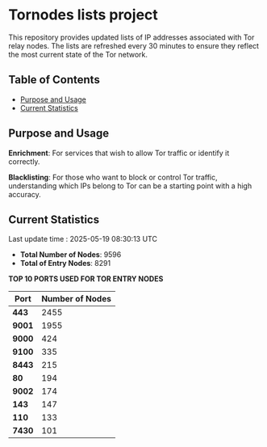 # Tornodes lists project

This repository provides updated lists of IP addresses associated with Tor relay nodes. The lists are refreshed every 30 minutes to ensure they reflect the most current state of the Tor network.

## Table of Contents

- [Purpose and Usage](#purpose-and-usage)
- [Current Statistics](#current-statistics)


## Purpose and Usage

**Enrichment**: For services that wish to allow Tor traffic or identify it correctly.

**Blacklisting**: For those who want to block or control Tor traffic, understanding which IPs belong to Tor can be a starting point with a high accuracy.

## Current Statistics

Last update time : 2025-05-19 08:30:13 UTC

- **Total Number of Nodes**: 9596
- **Total of Entry Nodes**: 8291

**TOP 10 PORTS USED FOR TOR ENTRY NODES**

| **Port** | **Number of Nodes** |
|------|-----------------|
| **443**   | 2455  |
| **9001**   | 1955  |
| **9000**   | 424  |
| **9100**   | 335  |
| **8443**   | 215  |
| **80**   | 194  |
| **9002**   | 174  |
| **143**   | 147  |
| **110**   | 133  |
| **7430**   | 101  |

